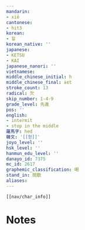 ```yaml
---
mandarin:
- xiē
cantonese:
- hit3
korean:
- 헐
korean_native: ''
japanese:
- KETSU
- KAI
japanese_nanori: ''
vietnamese:
middle_chinese_initial: h
middle_chinese_final: ɨɐt
stroke_count: 13
radical: 欠
skip_number: 1-4-9
grade_level: 先進
pos: ''
english:
- intermit
- stop in the middle
羅馬字: hed
韓文: '[[헏]]'
joyo_level: ''
hsk_level: ''
hanmun_edu_level: ''
danayo_id: 7375
mc_id: 2617
graphemic_classification: 喝
stand_in: 間歇
aliases:
---
```

```meta-bind-embed
[[nav/char_info]]
```

# Notes
